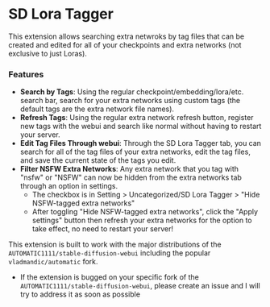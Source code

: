 # SD Lora Tagger

This extension allows searching extra netwroks by tag files that can be created and edited for all of your checkpoints and extra networks (not exclusive to just Loras).

### Features
 - __Search by Tags__:  Using the regular checkpoint/embedding/lora/etc. search bar, search for your extra networks using custom tags (the default tags are the extra network file names).
 - __Refresh Tags__:  Using the regular extra network refresh button, register new tags with the webui and search like normal without having to restart your server.
 - __Edit Tag Files Through webui__:  Through the SD Lora Tagger tab, you can search for all of the tag files of your extra networks, edit the tag files, and save the current state of the tags you edit.
 - __Filter NSFW Extra Networks__:  Any extra network that you tag with "nsfw" or "NSFW" can now be hidden from the extra networks tab through an option in settings.
   - The checkbox is in Setting > Uncategorized/SD Lora Tagger > "Hide NSFW-tagged extra networks"
   - After toggling "Hide NSFW-tagged extra networks", click the "Apply settings" button then refresh your extra networks for the option to take effect, no need to restart your server!


This extension is built to work with the major distributions of the `AUTOMATIC1111/stable-diffusion-webui` including the popular `vladmandic/automatic` fork.
 - If the extension is bugged on your specific fork of the `AUTOMATIC1111/stable-diffusion-webui`, please create an issue and I will try to address it as soon as possible
